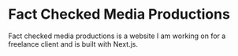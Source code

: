 # Fact Checked Media Productions

Fact checked media productions is a website I am working on for a freelance client and is built with Next.js. 
